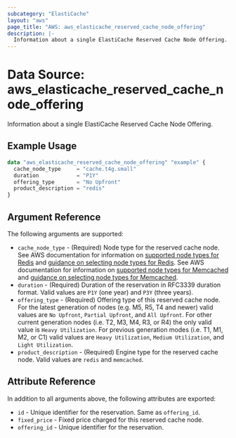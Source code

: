```yaml
---
subcategory: "ElastiCache"
layout: "aws"
page_title: "AWS: aws_elasticache_reserved_cache_node_offering"
description: |-
  Information about a single ElastiCache Reserved Cache Node Offering.
---
```


# Data Source: aws_elasticache_reserved_cache_node_offering

Information about a single ElastiCache Reserved Cache Node Offering.

## Example Usage

```terraform
data "aws_elasticache_reserved_cache_node_offering" "example" {
  cache_node_type     = "cache.t4g.small"
  duration            = "P1Y"
  offering_type       = "No Upfront"
  product_description = "redis"
}
```

## Argument Reference

The following arguments are supported:

* `cache_node_type` - (Required) Node type for the reserved cache node.
  See AWS documentation for information on [supported node types for Redis](https://docs.aws.amazon.com/AmazonElastiCache/latest/red-ug/CacheNodes.SupportedTypes.html) and [guidance on selecting node types for Redis](https://docs.aws.amazon.com/AmazonElastiCache/latest/red-ug/nodes-select-size.html).
  See AWS documentation for information on [supported node types for Memcached](https://docs.aws.amazon.com/AmazonElastiCache/latest/mem-ug/CacheNodes.SupportedTypes.html) and [guidance on selecting node types for Memcached](https://docs.aws.amazon.com/AmazonElastiCache/latest/mem-ug/nodes-select-size.html).
* `duration` - (Required) Duration of the reservation in RFC3339 duration format.
  Valid values are `P1Y` (one year) and `P3Y` (three years).
* `offering_type` - (Required) Offering type of this reserved cache node.
  For the latest generation of nodes (e.g. M5, R5, T4 and newer) valid values are `No Upfront`, `Partial Upfront`, and `All Upfront`.
  For other current generation nodes (i.e. T2, M3, M4, R3, or R4) the only valid value is `Heavy Utilization`.
  For previous generation modes (i.e. T1, M1, M2, or C1) valid values are `Heavy Utilization`, `Medium Utilization`, and `Light Utilization`.
* `product_description` - (Required) Engine type for the reserved cache node.
  Valid values are `redis` and `memcached`.

## Attribute Reference

In addition to all arguments above, the following attributes are exported:

* `id` - Unique identifier for the reservation. Same as `offering_id`.
* `fixed_price` - Fixed price charged for this reserved cache node.
* `offering_id` - Unique identifier for the reservation.
